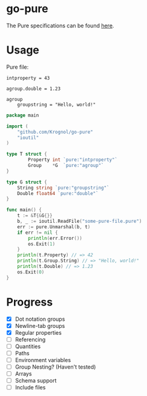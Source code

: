 # go-pure

The Pure specifications can be found [here](https://github.com/pureconfig/pureconfig).

# Usage
Pure file:
```
intproperty = 43

agroup.double = 1.23

agroup
    groupstring = "Hello, world!"

```

```go
package main

import (
    "github.com/Krognol/go-pure"
    "ioutil"
)

type T struct {
        Property int `pure:"intproperty"`
        Group    *G  `pure:"agroup"`
}

type G struct {
    String string `pure:"groupstring"`
    Double float64 `pure:"double"`
}

func main() {
    t := &T{&G{}}
    b, _ := ioutil.ReadFile("some-pure-file.pure")
    err := pure.Unmarshal(b, t)
    if err != nil {
        println(err.Error())
        os.Exit(1)
    }
    println(t.Property) // => 42
    println(t.Group.String) // => "Hello, world!"
    println(t.Double) // => 1.23
    os.Exit(0)
}
```

# Progress
- [x] Dot notation groups
- [x] Newline-tab groups
- [x] Regular properties
- [ ] Referencing
- [ ] Quantities
- [ ] Paths
- [ ] Environment variables
- [ ] Group Nesting? (Haven't tested)
- [ ] Arrays
- [ ] Schema support
- [ ] Include files